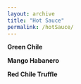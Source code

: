 ```yaml
---
layout: archive
title: "Hot Sauce"
permalink: /hotSauce/
---
```



**Green Chile**

**Mango Habanero**

**Red Chile Truffle**